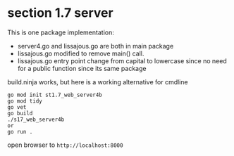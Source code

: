 # section 1.7 server

This is one package implementation:

* server4.go and lissajous.go are both in main package
* lissajous.go modified to remove main() call.
* lissajous.go entry point change from capital to lowercase since no need for a public function since its same package

build.ninja works, but here is a working alternative for cmdline

```
go mod init st1.7_web_server4b
go mod tidy
go vet
go build 
./s17_web_server4b
or
go run .
```

open browser to `http://localhost:8000`
